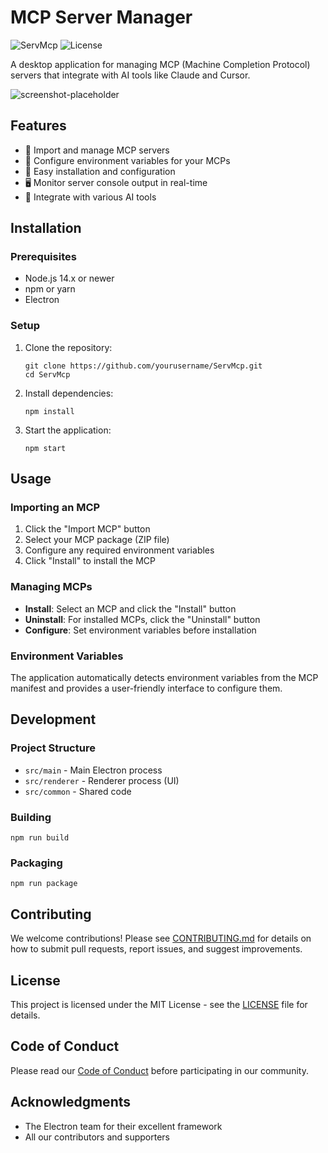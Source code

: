# MCP Server Manager

![ServMcp](https://img.shields.io/badge/MCP-Server%20Manager-blue)
![License](https://img.shields.io/badge/license-MIT-green)

A desktop application for managing MCP (Machine Completion Protocol) servers that integrate with AI tools like Claude and Cursor.

![screenshot-placeholder](docs/images/screenshot.png)

## Features

- 🚀 Import and manage MCP servers
- 🔧 Configure environment variables for your MCPs
- 🔌 Easy installation and configuration
- 🖥️ Monitor server console output in real-time
- 🧠 Integrate with various AI tools

## Installation

### Prerequisites

- Node.js 14.x or newer
- npm or yarn
- Electron

### Setup

1. Clone the repository:
   ```
   git clone https://github.com/yourusername/ServMcp.git
   cd ServMcp
   ```

2. Install dependencies:
   ```
   npm install
   ```

3. Start the application:
   ```
   npm start
   ```

## Usage

### Importing an MCP

1. Click the "Import MCP" button
2. Select your MCP package (ZIP file)
3. Configure any required environment variables
4. Click "Install" to install the MCP

### Managing MCPs

- **Install**: Select an MCP and click the "Install" button
- **Uninstall**: For installed MCPs, click the "Uninstall" button
- **Configure**: Set environment variables before installation

### Environment Variables

The application automatically detects environment variables from the MCP manifest and provides a user-friendly interface to configure them.

## Development

### Project Structure

- `src/main` - Main Electron process
- `src/renderer` - Renderer process (UI)
- `src/common` - Shared code

### Building

```
npm run build
```

### Packaging

```
npm run package
```

## Contributing

We welcome contributions! Please see [CONTRIBUTING.md](CONTRIBUTING.md) for details on how to submit pull requests, report issues, and suggest improvements.

## License

This project is licensed under the MIT License - see the [LICENSE](LICENSE) file for details.

## Code of Conduct

Please read our [Code of Conduct](CODE_OF_CONDUCT.md) before participating in our community.

## Acknowledgments

- The Electron team for their excellent framework
- All our contributors and supporters 